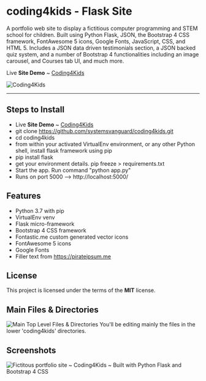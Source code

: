 # coding4kids - Flask Site
A portfolio web site to display a fictitious computer programming and STEM school for children. Built using Python Flask, JSON, the Bootstrap 4 CSS framework, FontAwesome 5 icons, Google Fonts, JavaScript, CSS, and HTML 5.  Includes a JSON data driven testimonials section, a JSON backed quiz system, and a number of Bootstrap 4 functionalities including an image carousel, and Courses tab UI, and much more.

Live **Site Demo** ~ [Coding4Kids](http://www.ryanhunter.org/ "Coding4Kids ~ A portfolio web site to display a fictitious computer programming and STEM school for children")

![Coding4Kids](http://ryanhunter.org/images/portfolio/screen_coding4kids.jpg)

---

## Steps to Install
- Live **Site Demo** ~ [Coding4Kids](http://www.ryanhunter.org/ "Coding4Kids ~ A portfolio web site to display a fictitious computer programming and STEM school for children.")
- git clone https://github.com/systemsvanguard/coding4kids.git 
- cd coding4kids 
- from within your activated VirtualEnv environment, or any other Python shell, install flask framework using pip
- pip install flask
- get your environment details.  pip freeze > requirements.txt 
- Start the app.  Run command "python app.py"  
- Runs on port 5000 --> http://localhost:5000/


## Features
- Python 3.7 with pip
- VirtualEnv venv 
- Flask micro-framework 
- Bootstrap 4 CSS framework
- Fontastic.me custom generated vector icons
- FontAwesome 5 icons
- Google Fonts
- Filler text from https://pirateipsum.me 


## License

This project is licensed under the terms of the **MIT** license.



## Main Files & Directories
![Main Top Level Files & Directories](http://ryanhunter.org/images/portfolio/folder_layout.jpg)
You'll be editing mainly the files in the lower 'coding4kids' directories.



## Screenshots

![Fictitous portfolio site ~ Coding4Kids ~ Built with Python Flask and Bootstrap 4 CSS](http://ryanhunter.org/images/portfolio/screen_coding4kids.jpg )










